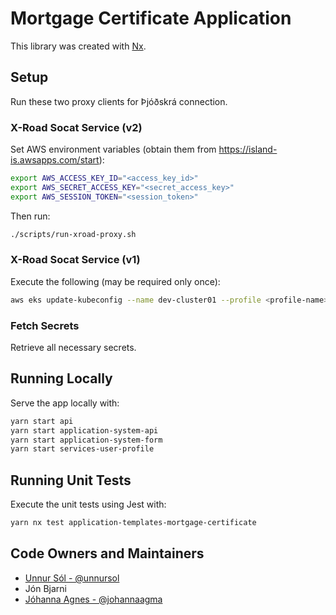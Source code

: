 # Mortgage Certificate Application

This library was created with [Nx](https://nx.dev).

## Setup

Run these two proxy clients for Þjóðskrá connection.

### X-Road Socat Service (v2)

Set AWS environment variables (obtain them from <https://island-is.awsapps.com/start>):

```bash
export AWS_ACCESS_KEY_ID="<access_key_id>"
export AWS_SECRET_ACCESS_KEY="<secret_access_key>"
export AWS_SESSION_TOKEN="<session_token>"
```

Then run:

```bash
./scripts/run-xroad-proxy.sh
```

### X-Road Socat Service (v1)

Execute the following (may be required only once):

```bash
aws eks update-kubeconfig --name dev-cluster01 --profile <profile-name> --region eu-west-1
```

### Fetch Secrets

Retrieve all necessary secrets.

## Running Locally

Serve the app locally with:

```bash
yarn start api
yarn start application-system-api
yarn start application-system-form
yarn start services-user-profile
```

## Running Unit Tests

Execute the unit tests using Jest with:

```bash
yarn nx test application-templates-mortgage-certificate
```

## Code Owners and Maintainers

- [Unnur Sól - @unnursol](https://github.com/unnursolingimars)
- Jón Bjarni
- [Jóhanna Agnes - @johannaagma](https://github.com/johannaagma)
